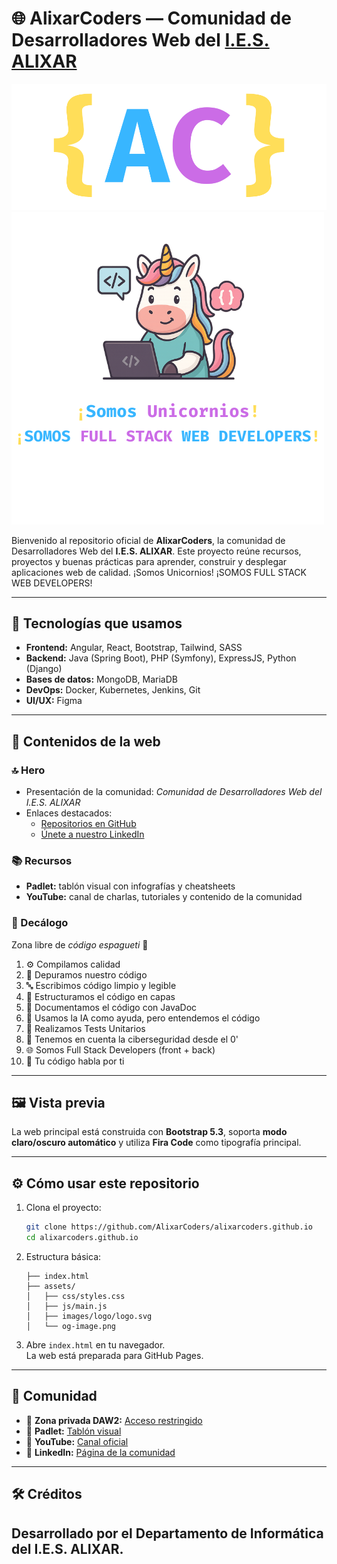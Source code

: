 # 🌐 AlixarCoders — Comunidad de Desarrolladores Web del [I.E.S. ALIXAR](https://iesalixar.org)

![Logo](assets/images/logo/logo.svg)
![Unicornio](assets/images/logo/unicornio.png)

Bienvenido al repositorio oficial de **AlixarCoders**, la comunidad de Desarrolladores Web del **I.E.S. ALIXAR**. 
Este proyecto reúne recursos, proyectos y buenas prácticas para aprender, construir y desplegar aplicaciones web de calidad.
¡Somos Unicornios! ¡SOMOS FULL STACK WEB DEVELOPERS!

---

## 🚀 Tecnologías que usamos

- **Frontend:** Angular, React, Bootstrap, Tailwind, SASS  
- **Backend:** Java (Spring Boot), PHP (Symfony), ExpressJS, Python (Django)  
- **Bases de datos:** MongoDB, MariaDB  
- **DevOps:** Docker, Kubernetes, Jenkins, Git  
- **UI/UX:** Figma  

---

## 📑 Contenidos de la web

### 🔝 Hero
- Presentación de la comunidad: *Comunidad de Desarrolladores Web del I.E.S. ALIXAR*  
- Enlaces destacados:
  - [Repositorios en GitHub](https://github.com/AlixarCoders)  
  - [Únete a nuestro LinkedIn](https://www.linkedin.com/company/tu-enlace)  

### 📚 Recursos
- **Padlet:** tablón visual con infografías y cheatsheets  
- **YouTube:** canal de charlas, tutoriales y contenido de la comunidad  

### 📜 Decálogo
Zona libre de *código espagueti* 🍝  
1. ⚙️ Compilamos calidad  
2. 🐞 Depuramos nuestro código  
3. 🔤 Escribimos código limpio y legible  
4. 🧅 Estructuramos el código en capas  
5. 📄 Documentamos el código con JavaDoc  
6. 🤖 Usamos la IA como ayuda, pero entendemos el código  
7. 🧪 Realizamos Tests Unitarios  
8. 🔐 Tenemos en cuenta la ciberseguridad desde el 0'  
9. 🌐 Somos Full Stack Developers (front + back)  
10. 🙌 Tu código habla por ti  

---

## 🖼️ Vista previa

La web principal está construida con **Bootstrap 5.3**, soporta **modo claro/oscuro automático** y utiliza **Fira Code** como tipografía principal.

---

## ⚙️ Cómo usar este repositorio

1. Clona el proyecto:
   ```bash
   git clone https://github.com/AlixarCoders/alixarcoders.github.io
   cd alixarcoders.github.io
   ```

2. Estructura básica:
   ```
   ├── index.html
   ├── assets/
   │   ├── css/styles.css
   │   ├── js/main.js
   │   ├── images/logo/logo.svg
   │   └── og-image.png
   ```

3. Abre `index.html` en tu navegador.  
   La web está preparada para GitHub Pages.

---

## 👥 Comunidad

- 📧 **Zona privada DAW2:** [Acceso restringido](https://sites.google.com/g.educaand.es/alixarcoders)  
- 🧾 **Padlet:** [Tablón visual](https://padlet.com/profeantoniogabriel/alixarcoders)  
- 🎥 **YouTube:** [Canal oficial](https://www.youtube.com/@alixarcoders)  
- 💼 **LinkedIn:** [Página de la comunidad](https://www.linkedin.com/company/alixarcoders)  

---

## 🛠️ Créditos

Desarrollado por el **Departamento de Informática del I.E.S. ALIXAR**.  
---
